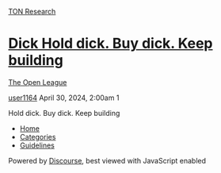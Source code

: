 [TON Research](/)

# [Dick Hold dick. Buy dick. Keep building](/t/dick-hold-dick-buy-dick-keep-building/14901)

[The Open League](/c/the-open-league/56) 

    

[user1164](https://tonresear.ch/u/user1164)  April 30, 2024, 2:00am  1

Hold dick. Buy dick. Keep building

 

*   [Home](/)
*   [Categories](/categories)
*   [Guidelines](/guidelines)

Powered by [Discourse](https://www.discourse.org), best viewed with JavaScript enabled
